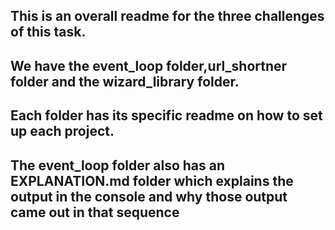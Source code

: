 ## This is an overall readme for the three challenges of this task.
## We have the event_loop folder,url_shortner folder and the wizard_library folder.
## Each folder has its specific readme on how to set up each project.
## The event_loop folder also has an EXPLANATION.md folder which explains the output in the console and why those output came out in that sequence 